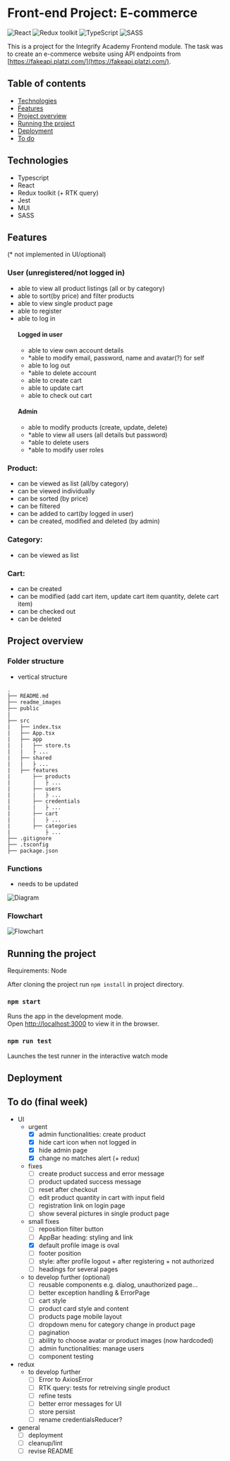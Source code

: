 # Front-end Project: E-commerce

![React](https://img.shields.io/badge/React-v.18-blue)
![Redux toolkit](https://img.shields.io/badge/RTK-v.1-purple)
![TypeScript](https://img.shields.io/badge/TypeScript-v.4-green)
![SASS](https://img.shields.io/badge/SASS-v.1-hotpink)

This is a project for the Integrify Academy Frontend module. The task was to create an e-commerce website using API endpoints from [https://fakeapi.platzi.com/](https://fakeapi.platzi.com/).

## Table of contents
- [Technologies](#technologies)
- [Features](#features)
- [Project overview](#project-overview)
- [Running the project](#running-the-project)
- [Deployment](#deployment)
- [To do](#to-do)

## Technologies

- Typescript
- React
- Redux toolkit (+ RTK query)
- Jest
- MUI
- SASS

## Features

(* not implemented in UI/optional)

### User (unregistered/not logged in)
- able to view all product listings (all or by category)
- able to sort(by price) and filter products
- able to view single product page
- able to register
- able to log in
	#### Logged in user
	- able to view own account details
	- *able to modify email, password, name and avatar(?) for self
	- able to log out
	- *able to delete account
	- able to create cart
	- able to update cart
	- able to check out cart
	#### Admin
  - able to modify products (create, update, delete)
  - *able to view all users (all details but password)
  - *able to delete users
  - *able to modify user roles

### Product: 
- can be viewed as list (all/by category)
- can be viewed individually
- can be sorted (by price)
- can be filtered
- can be added to cart(by logged in user)
- can be created, modified and deleted (by admin)

### Category:
- can be viewed as list

### Cart:
- can be created
- can be modified (add cart item, update cart item quantity, delete cart item)
- can be checked out
- can be deleted

## Project overview

### Folder structure

- vertical structure

````
.
├── README.md
├── readme_images
├── public
|
├── src
|   ├── index.tsx
|   ├── App.tsx
|   ├── app
|   |   ├── store.ts
|   |   ├ ...
|   ├── shared
|   |   ├ ...
|   ├── features
|       ├── products
|       |   ├ ...
|       ├── users
|       |   ├ ...
|       ├── credentials
|       |   ├ ...
|       ├── cart
|       |   ├ ...
|       ├── categories
|           ├ ...
├── .gitignore
├── .tsconfig
├── package.json
````

### Functions

- needs to be updated

![Diagram](readme_images/E-commerceDiagram.png)

### Flowchart

![Flowchart](readme_images/E-commerceFlowchart.png)

## Running the project

Requirements: Node

After cloning the project run `npm install` in project directory.

### `npm start`

Runs the app in the development mode.\
Open [http://localhost:3000](http://localhost:3000) to view it in the browser.

### `npm run test`

Launches the test runner in the interactive watch mode

## Deployment

## To do (final week)
- UI
	- urgent
		- [x] admin functionalities: create product
		- [x] hide cart icon when not logged in
		- [x] hide admin page
		- [x] change no matches alert (+ redux)
	- fixes
		- [ ] create product success and error message
		- [ ] product updated success message
		- [ ] reset after checkout
		- [ ] edit product quantity in cart with input field
		- [ ] registration link on login page
		- [ ] show several pictures in single product page
	- small fixes
		- [ ] reposition filter button
		- [ ] AppBar heading: styling and link
		- [x] default profile image is oval
		- [ ] footer position
		- [ ] style: after profile logout + after registering + not authorized
		- [ ] headings for several pages
	- to develop further (optional)
		- [ ] reusable components e.g. dialog, unauthorized page...
		- [ ] better exception handling & ErrorPage
		- [ ] cart style
		- [ ] product card style and content
		- [ ] products page mobile layout
		- [ ] dropdown menu for category change in product page
		- [ ] pagination
		- [ ] ability to choose avatar or product images (now hardcoded)
		- [ ] admin functionalities: manage users
		- [ ] component testing
- redux
	- to develop further
		- [ ] Error to AxiosError
		- [ ] RTK query: tests for retreiving single product
		- [ ] refine tests
		- [ ] better error messages for UI
		- [ ] store persist
		- [ ] rename credentialsReducer?
- general
	- [ ] deployment
	- [ ] cleanup/lint
	- [ ] revise README
